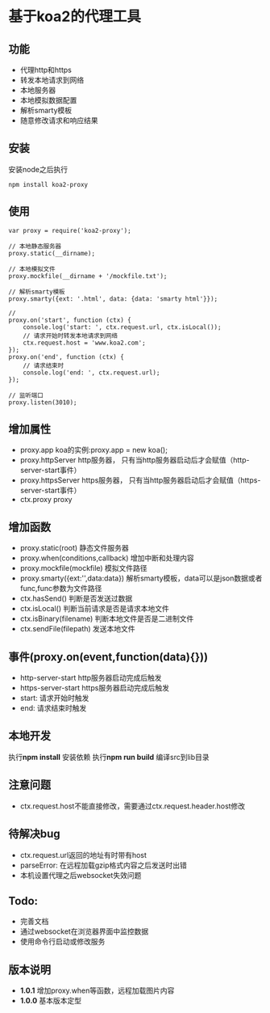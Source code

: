 # 基于koa2的代理工具

## 功能
* 代理http和https
* 转发本地请求到网络
* 本地服务器
* 本地模拟数据配置
* 解析smarty模板
* 随意修改请求和响应结果


## 安装
安装node之后执行
```
npm install koa2-proxy
```

## 使用
```
var proxy = require('koa2-proxy');

// 本地静态服务器
proxy.static(__dirname);

// 本地模拟文件
proxy.mockfile(__dirname + '/mockfile.txt');

// 解析smarty模板
proxy.smarty({ext: '.html', data: {data: 'smarty html'}});

//
proxy.on('start', function (ctx) {
    console.log('start: ', ctx.request.url, ctx.isLocal());
    // 请求开始时转发本地请求到网络
    ctx.request.host = 'www.koa2.com';
});
proxy.on('end', function (ctx) {
    // 请求结束时
    console.log('end: ', ctx.request.url);
});

// 监听端口
proxy.listen(3010);

```

## 增加属性
* proxy.app koa的实例:proxy.app = new koa();
* proxy.httpServer  http服务器， 只有当http服务器启动后才会赋值（http-server-start事件）
* proxy.httpsServer https服务器， 只有当http服务器启动后才会赋值（https-server-start事件）
* ctx.proxy  proxy


## 增加函数
* proxy.static(root) 静态文件服务器
* proxy.when(conditions,callback) 增加中断和处理内容
* proxy.mockfile(mockfile) 模拟文件路径
* proxy.smarty({ext:'',data:data}) 解析smarty模板，data可以是json数据或者func,func参数为文件路径
* ctx.hasSend() 判断是否发送过数据
* ctx.isLocal() 判断当前请求是否是请求本地文件
* ctx.isBinary(filename) 判断本地文件是否是二进制文件
* ctx.sendFile(filepath) 发送本地文件


## 事件(proxy.on(event,function(data){}))
* http-server-start http服务器启动完成后触发
* https-server-start  https服务器启动完成后触发
* start: 请求开始时触发
* end: 请求结束时触发


## 本地开发
执行**npm install** 安装依赖
执行**npm run build** 编译src到lib目录


## 注意问题
* ctx.request.host不能直接修改，需要通过ctx.request.header.host修改

## 待解决bug
* ctx.request.url返回的地址有时带有host
* parseError: 在远程加载gzip格式内容之后发送时出错
* 本机设置代理之后websocket失效问题

## Todo:
* 完善文档
* 通过websocket在浏览器界面中监控数据
* 使用命令行启动或修改服务

## 版本说明
* **1.0.1** 增加proxy.when等函数，远程加载图片内容
* **1.0.0** 基本版本定型
